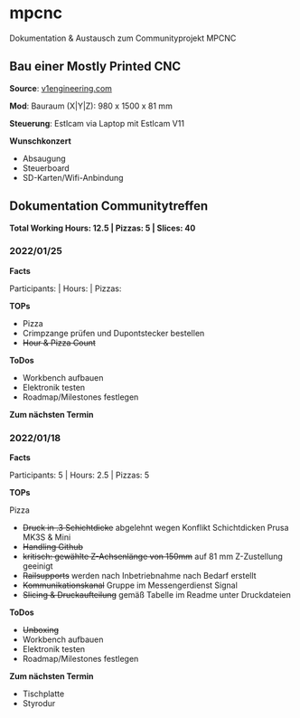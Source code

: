 # mpcnc
Dokumentation &amp; Austausch zum Communityprojekt MPCNC

## Bau einer Mostly Printed CNC

**Source**: [v1engineering.com](https://www.v1engineering.com)

**Mod**: Bauraum (X|Y|Z): 980 x 1500 x 81 mm

**Steuerung**: Estlcam via Laptop mit Estlcam V11

**Wunschkonzert**

- Absaugung
- Steuerboard
- SD-Karten/Wifi-Anbindung

## Dokumentation Communitytreffen

**Total Working Hours: 12.5 | Pizzas: 5 | Slices: 40**

### 2022/01/25

**Facts**

Participants:  | Hours:  | Pizzas: 

**TOPs**

- Pizza
- Crimpzange prüfen und Dupontstecker bestellen 
- ~~Hour & Pizza Count~~

**ToDos**

- Workbench aufbauen
- Elektronik testen
- Roadmap/Milestones festlegen

**Zum nächsten Termin**


### 2022/01/18

**Facts**

Participants: 5 | Hours: 2.5 | Pizzas: 5

**TOPs**

Pizza
- ~~Druck in .3 Schichtdicke~~ abgelehnt wegen Konflikt Schichtdicken Prusa MK3S & Mini
- ~~Handling Github~~
- ~~kritisch: gewählte Z-Achsenlänge von 150mm~~ auf 81 mm Z-Zustellung geeinigt
- ~~Railsupports~~ werden nach Inbetriebnahme nach Bedarf erstellt
- ~~Kommunikationskanal~~ Gruppe im Messengerdienst Signal
- ~~Slicing & Druckaufteilung~~ gemäß Tabelle im Readme unter Druckdateien

**ToDos**

- ~~Unboxing~~
- Workbench aufbauen
- Elektronik testen
- Roadmap/Milestones festlegen

**Zum nächsten Termin**

- Tischplatte
- Styrodur
